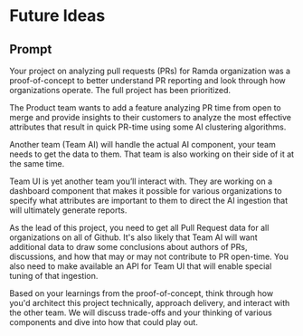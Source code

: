 # Future Ideas

## Prompt

Your project on analyzing pull requests (PRs) for Ramda organization was a proof-of-concept to better understand PR reporting and look through how organizations operate. The full project has been prioritized.

The Product team wants to add a feature analyzing PR time from open to merge and provide insights to their customers to analyze the most effective attributes that result in quick PR-time using some AI clustering algorithms.

Another team (Team AI) will handle the actual AI component, your team needs to get the data to them. That team is also working on their side of it at the same time.

Team UI is yet another team you’ll interact with. They are working on a dashboard component that makes it possible for various organizations to specify what attributes are important to them to direct the AI ingestion that will ultimately generate reports.

As the lead of this project, you need to get all Pull Request data for all organizations on all of Github. It's also likely that Team AI will want additional data to draw some conclusions about authors of PRs, discussions, and how that may or may not contribute to PR open-time. You also need to make available an API for Team UI that will enable special tuning of that ingestion.

Based on your learnings from the proof-of-concept, think through how you'd architect this project technically, approach delivery, and interact with the other team. We will discuss trade-offs and your thinking of various components and dive into how that could play out.
